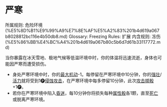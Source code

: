 # 严寒

所属规则: 危险环境 (%E5%8D%B1%E9%99%A9%E7%8E%AF%E5%A2%83%201b4d619a067b8028812bc116e4b50db8.md)
Glossary: Freezing
Rules: 扩展
内含规则: 冻伤 (%E5%86%BB%E4%BC%A4%201b4d619a067b80c5b6d7d61b33117772.md)

当你暴露在冰天雪地、极地气候等低温环境中时，你的体温将迅速流逝，身体也可能因严寒而遭受损伤。

- 身处严寒环境中时，你的[最大机动](%E6%9C%80%E5%A4%A7%E6%9C%BA%E5%8A%A8%201b3d619a067b8073ac38ff16c607c6a2.md)-1。每停留在严寒环境中10分钟，你的[强壮](%E5%BC%BA%E5%A3%AE%201b3d619a067b8018b6a6d9d43490bbdc.md)/[活力](%E6%B4%BB%E5%8A%9B%201b3d619a067b805391c0d92f6a9c2e06.md)就将受到1🅟[侵蚀攻击](%E4%BE%B5%E8%9A%80%E6%94%BB%E5%87%BB%201b4d619a067b80658956f8f0545547a9.md)，在严寒环境中每多停留10分钟，此次[攻击掷骰](%E6%94%BB%E5%87%BB%E6%8E%B7%E9%AA%B0%201b4d619a067b80299a42f43fa6c00c03.md)+1🅟。
- 若你在严寒环境中陷入[昏迷](%E6%98%8F%E8%BF%B7%201b4d619a067b80c58d9effaf207db6c8.md)，每10分钟你将损失每种[属性骰](%E5%B1%9E%E6%80%A7%E9%AA%B0%201b3d619a067b80d2a1ebea63149d92fb.md)各1颗，直至[死亡](%E6%AD%BB%E4%BA%A1%201b4d619a067b809988d9f10a205eb317.md)或脱离严寒环境。